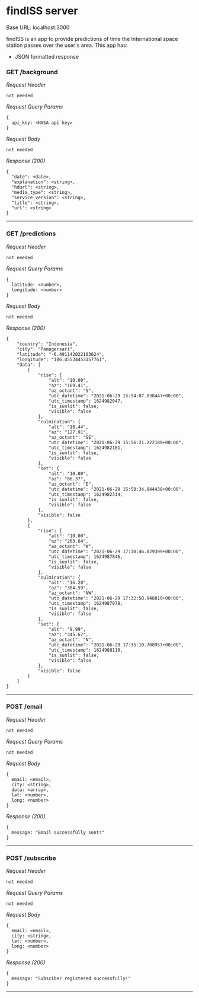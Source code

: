 # findISS server

Base URL: localhost:3000

findISS is an app to provide predictions of time the International space station passes over the user's area. This app has: 
* JSON formatted response

### GET /background

_Request Header_
```
not needed
```

_Request Query Params_
```
{
  api_key: <NASA api key>
}
```

_Request Body_
```
not needed
```

_Response (200)_
```
{
  "date": <date>,
  "explanation": <string>,
  "hdurl": <string>,
  "media_type": <string>,
  "service_version": <string>,
  "title": <string>,
  "url": <string>
}
```
---

### GET /predictions

_Request Header_
```
not needed
```

_Request Query Params_
```
{
  latitude: <number>,
  longitude: <number>
}
```

_Request Body_
```
not needed
```

_Response (200)_
```
{
    "country": "Indonesia",
    "city": "Pamagersari",
    "latitude": "-6.491142022103624",
    "longitude": "106.45534453157761",
    "data": [
        {
            "rise": {
                "alt": "10.00",
                "az": "169.41",
                "az_octant": "S",
                "utc_datetime": "2021-06-29 15:54:07.038447+00:00",
                "utc_timestamp": 1624982047,
                "is_sunlit": false,
                "visible": false
            },
            "culmination": {
                "alt": "16.44",
                "az": "127.91",
                "az_octant": "SE",
                "utc_datetime": "2021-06-29 15:56:21.222189+00:00",
                "utc_timestamp": 1624982181,
                "is_sunlit": false,
                "visible": false
            },
            "set": {
                "alt": "10.00",
                "az": "86.37",
                "az_octant": "E",
                "utc_datetime": "2021-06-29 15:58:34.844438+00:00",
                "utc_timestamp": 1624982314,
                "is_sunlit": false,
                "visible": false
            },
            "visible": false
        },
        {
            "rise": {
                "alt": "10.00",
                "az": "263.64",
                "az_octant": "W",
                "utc_datetime": "2021-06-29 17:30:46.829399+00:00",
                "utc_timestamp": 1624987846,
                "is_sunlit": false,
                "visible": false
            },
            "culmination": {
                "alt": "16.28",
                "az": "304.59",
                "az_octant": "NW",
                "utc_datetime": "2021-06-29 17:32:58.948819+00:00",
                "utc_timestamp": 1624987978,
                "is_sunlit": false,
                "visible": false
            },
            "set": {
                "alt": "9.99",
                "az": "345.67",
                "az_octant": "N",
                "utc_datetime": "2021-06-29 17:35:10.708957+00:00",
                "utc_timestamp": 1624988110,
                "is_sunlit": false,
                "visible": false
            },
            "visible": false
        }        
    ]
}
```

---

### POST /email

_Request Header_
```
not needed
```

_Request Query Params_
```
not needed
```

_Request Body_
```
{
  email: <email>,
  city: <string>,
  data: <array>,
  lat: <number>,
  long: <number>
}
```


_Response (200)_
```
{
  message: "Email successfully sent!"
}
```
---

### POST /subscribe

_Request Header_
```
not needed
```

_Request Query Params_
```
not needed
```

_Request Body_
```
{
  email: <email>,
  city: <string>,
  lat: <number>,
  long: <number>
}
```

_Response (200)_
```
{
  message: "Subsciber registered successfully!"
}
```
---